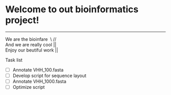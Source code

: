 # Welcome to out bioinformatics project!
***

We are the bioinfare &nbsp;\\  // <br />
And we are really cool        ||   <br />
Enjoy our beutiful work       ||


Task list

- [ ] Annotate VHH_100.fasta
- [ ] Develop script for sequence layout
- [ ] Annotate VHH_1000.fasta
- [ ] Optimize script
